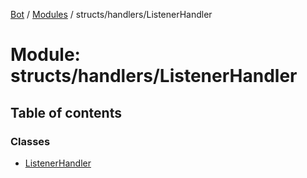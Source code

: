 [Bot](../README.md) / [Modules](../modules.md) / structs/handlers/ListenerHandler

# Module: structs/handlers/ListenerHandler

## Table of contents

### Classes

- [ListenerHandler](../classes/structs_handlers_ListenerHandler.ListenerHandler.md)
